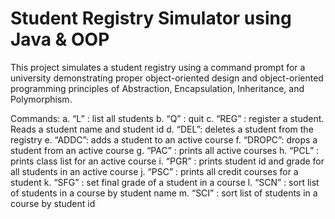 # Student Registry Simulator using Java & OOP

This project simulates a student registry using a command prompt for a university demonstrating proper object-oriented design and object-oriented programming principles of Abstraction, Encapsulation, Inheritance, and Polymorphism.

Commands:
a.	“L” : list all students
b.	“Q” : quit
c.	“REG” : register a student. Reads a student name and student id
d.	“DEL”: deletes a student from the registry
e.	“ADDC”: adds a student to an active course
f.	“DROPC”: drops a student from an active course
g.	“PAC” : prints all active courses
h.	“PCL” : prints class list for an active course
i.	“PGR” : prints student id and grade for all students in an active course
j.	“PSC” : prints all credit courses for a student
k.	“SFG” : set final grade of a student in a course
l.	“SCN” : sort list of students in a course by student name
m.	“SCI” : sort list of students in a course by student id


